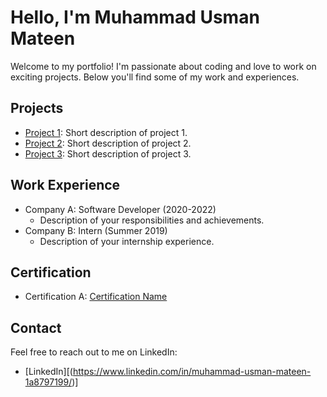 # Hello, I'm Muhammad Usman Mateen

Welcome to my portfolio! I'm passionate about coding and love to work on exciting projects. Below you'll find some of my work and experiences.

## Projects

- [Project 1](https://github.com/your-username/project1): Short description of project 1.
- [Project 2](https://github.com/your-username/project2): Short description of project 2.
- [Project 3](https://github.com/your-username/project3): Short description of project 3.

## Work Experience

- Company A: Software Developer (2020-2022)
  - Description of your responsibilities and achievements.
- Company B: Intern (Summer 2019)
  - Description of your internship experience.

## Certification

- Certification A: [Certification Name](https://www.example.com)

## Contact

Feel free to reach out to me on LinkedIn:

- [LinkedIn][(https://www.linkedin.com/in/muhammad-usman-mateen-1a8797199/)]

